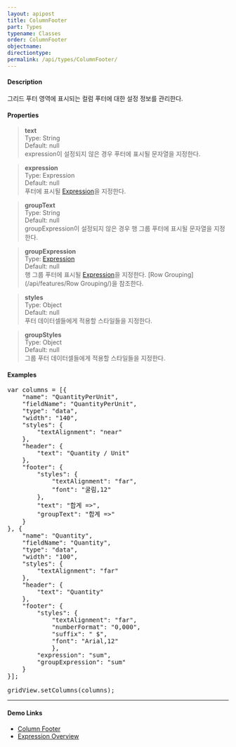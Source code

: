 ```yaml
---
layout: apipost
title: ColumnFooter
part: Types
typename: Classes
order: ColumnFooter
objectname: 
directiontype: 
permalink: /api/types/ColumnFooter/
---
```


#### Description

 그리드 푸터 영역에 표시되는 컬럼 푸터에 대한 설정 정보를 관리한다.

#### Properties

> **text**  
> Type: String   
> Default:  null     
> expression이 설정되지 않은 경우 푸터에 표시될 문자열을 지정한다.   

> **expression**  
> Type: Expression  
> Default: null    
> 푸터에 표시될 [Expression](/api/features/Expression)을 지정한다.   

> **groupText**  
> Type: String  
> Default:  null     
> groupExpression이 설정되지 않은 경우 행 그룹 푸터에 표시될 문자열을 지정한다.  

> **groupExpression**  
> Type: [Expression](/api/features/Expression)  
> Default: null     
> 행 그룹 푸터에 표시될 [Expression](/api/features/Expression)을 지정한다. [Row Grouping](/api/features/Row Grouping/)을 참조한다.  

> **styles**  
> Type: Object   
> Default:  null     
> 푸터 데이터셀들에게 적용할 스타일들을 지정한다.   

> **groupStyles**  
> Type: Object   
> Default:  null     
> 그룹 푸터 데이터셀들에게 적용할 스타일들을 지정한다.   

#### Examples   

<pre class="prettyprint">
var columns = [{
    "name": "QuantityPerUnit",
    "fieldName": "QuantityPerUnit",
    "type": "data",
    "width": "140",
    "styles": {
        "textAlignment": "near"
    },
    "header": {
        "text": "Quantity / Unit"
    },
    "footer": {
        "styles": {
            "textAlignment": "far",
            "font": "굴림,12"
        },
        "text": "합계 =>",
        "groupText": "합계 =>"
    }
}, {
    "name": "Quantity",
    "fieldName": "Quantity",
    "type": "data",
    "width": "100",
    "styles": {
        "textAlignment": "far"
    },
    "header": {
        "text": "Quantity"
    },
    "footer": {
        "styles": { 
            "textAlignment": "far",
            "numberFormat": "0,000",
            "suffix": " $",
            "font": "Arial,12"
            },
        "expression": "sum",
        "groupExpression": "sum"
    }
}];

gridView.setColumns(columns);
</pre>

---

#### Demo Links 

* [Column Footer](http://demo.realgrid.net/Demo/ColumnFooter) 
* [Expression Overview](http://demo.realgrid.com/Demo/ExpressionConcept) 